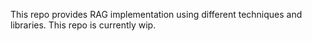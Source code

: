This repo provides RAG implementation using different techniques and libraries.
This repo is currently wip.